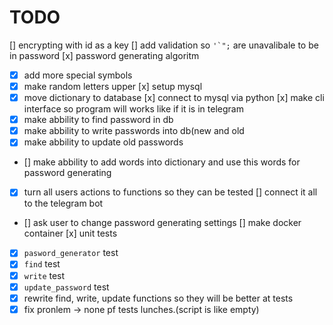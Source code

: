 # TODO
[] encrypting with id as a key
[] add validation so ``'`";`` are unavalibale to be in password
[x] password generating algoritm
- [x] add more special symbols
- [x] make random letters upper
[x] setup mysql
- [x] move dictionary to database
[x] connect to mysql via python
[x] make cli interface so program will works like if it is in telegram
- [x] make abbility to find password in db
- [x] make abbility to write passwords into db(new and old
- [x] make abbility to update old passwords
- [] make abbility to add words into dictionary and use this words for password generating
- [x] turn all users actions to functions so they can be tested
[] connect it all to the telegram bot
- [] ask user to change password generating settings
[] make docker container
[x] unit tests
- [x] `pasword_generator` test
- [x] `find` test
- [x] `write` test
- [x] `update_password` test
- [x] rewrite find, write, update functions so they will be better at tests
- [x] fix pronlem -> none pf tests lunches.(script is like empty)
